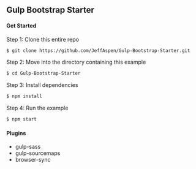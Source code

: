 ## Gulp Bootstrap Starter

#### Get Started

Step 1: Clone this entire repo
```bash
$ git clone https://github.com/JeffAspen/Gulp-Bootstrap-Starter.git
```

Step 2: Move into the directory containing this example
```bash
$ cd Gulp-Bootstrap-Starter
```

Step 3: Install dependencies
```bash
$ npm install
```

Step 4: Run the example
```bash
$ npm start
```

#### Plugins
* gulp-sass
* gulp-sourcemaps
* browser-sync
